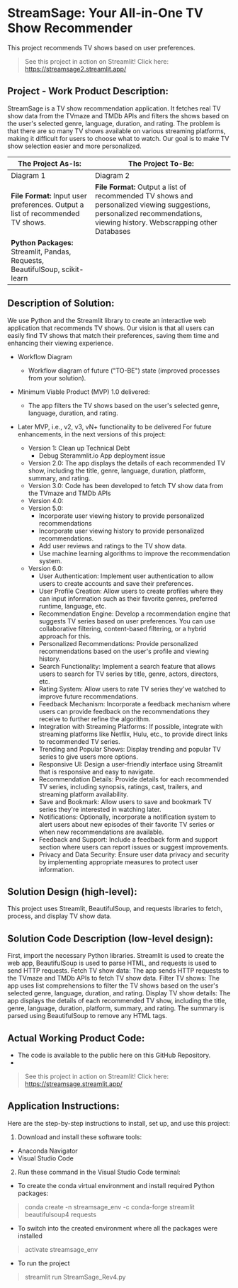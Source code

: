 # StreamSage: Your All-in-One TV Show Recommender

This project recommends TV shows based on user preferences.

> See this project in action on Streamlit! Click here: https://streamsage2.streamlit.app/


## Project - Work Product Description:

StreamSage is a TV show recommendation application. It fetches real TV show data from the TVmaze and TMDb APIs and filters the shows based on the user's selected genre, language, duration, and rating. The problem is that there are so many TV shows available on various streaming platforms, making it difficult for users to choose what to watch. Our goal is to make TV show selection easier and more personalized.

| The Project As-Is: | The Project To-Be: |
| --------------- | --------------- |
| Diagram 1 | Diagram 2 |
| **File Format:** Input user preferences. Output a list of recommended TV shows. | **File Format:** Output a list of recommended TV shows and personalized viewing suggestions, personalized recommendations, viewing history. Webscrapping other Databases | 
| **Python Packages:** Streamlit, Pandas, Requests, BeautifulSoup,  scikit-learn |

## Description of Solution: 

We use Python and the Streamlit library to create an interactive web application that recommends TV shows. Our vision is that all users can easily find TV shows that match their preferences, saving them time and enhancing their viewing experience.

* Workflow Diagram

  * Workflow diagram of future ("TO-BE") state (improved processes from your solution).

* Minimum Viable Product (MVP) 1.0 delivered:

  * The app filters the TV shows based on the user's selected genre, language, duration, and rating.


* Later MVP, i.e., v2, v3, vN+ functionality to be delivered
For future enhancements, in the next versions of this project:
  * Version 1: Clean up Technical Debt
    * Debug Sterammlit.io App deployment issue 
  * Version 2.0: The app displays the details of each recommended TV show, including the title, genre, language, duration, platform, summary, and rating.
  * Version 3.0: Code has been developed to fetch TV show data from the TVmaze and TMDb APIs
  * Version 4.0: 
  * Version 5.0:
    * Incorporate user viewing history to provide personalized recommendations
    * Incorporate user viewing history to provide personalized recommendations.
    * Add user reviews and ratings to the TV show data.
    * Use machine learning algorithms to improve the recommendation system.
  * Version 6.0:
    * User Authentication: Implement user authentication to allow users to create accounts and save their preferences.
    * User Profile Creation: Allow users to create profiles where they can input information such as their favorite genres, preferred runtime, language, etc.
    * Recommendation Engine: Develop a recommendation engine that suggests TV series based on user preferences. You can use collaborative filtering, content-based filtering, or a hybrid approach for this.
    * Personalized Recommendations: Provide personalized recommendations based on the user's profile and viewing history.
    * Search Functionality: Implement a search feature that allows users to search for TV series by title, genre, actors, directors, etc.
    * Rating System: Allow users to rate TV series they've watched to improve future recommendations.
    * Feedback Mechanism: Incorporate a feedback mechanism where users can provide feedback on the recommendations they receive to further refine the algorithm.
    * Integration with Streaming Platforms: If possible, integrate with streaming platforms like Netflix, Hulu, etc., to provide direct links to recommended TV series.
    * Trending and Popular Shows: Display trending and popular TV series to give users more options.
    * Responsive UI: Design a user-friendly interface using Streamlit that is responsive and easy to navigate.
    * Recommendation Details: Provide details for each recommended TV series, including synopsis, ratings, cast, trailers, and streaming platform availability.
    * Save and Bookmark: Allow users to save and bookmark TV series they're interested in watching later.
    * Notifications: Optionally, incorporate a notification system to alert users about new episodes of their favorite TV series or when new recommendations are available.
    * Feedback and Support: Include a feedback form and support section where users can report issues or suggest improvements.
    * Privacy and Data Security: Ensure user data privacy and security by implementing appropriate measures to protect user information.


## Solution Design (high-level):

This project uses Streamlit, BeautifulSoup, and requests libraries to fetch, process, and display TV show data.

## Solution Code Description (low-level design): 

First, import the necessary Python libraries. Streamlit is used to create the web app, BeautifulSoup is used to parse HTML, and requests is used to send HTTP requests.
Fetch TV show data: The app sends HTTP requests to the TVmaze and TMDb APIs to fetch TV show data.
Filter TV shows: The app uses list comprehensions to filter the TV shows based on the user's selected genre, language, duration, and rating.
Display TV show details: The app displays the details of each recommended TV show, including the title, genre, language, duration, platform, summary, and rating. The summary is parsed using BeautifulSoup to remove any HTML tags.

## Actual Working Product Code: 

* The code is available to the public here on this GitHub Repository. 
* 
> See this project in action on Streamlit! Click here: https://streamsage.streamlit.app/

## Application Instructions:

Here are the step-by-step instructions to install, set up, and use this project:

1. Download and install these software tools:
  * Anaconda Navigator
  * Visual Studio Code
2. Run these command in the Visual Studio Code terminal:
  * To create the conda virtual environment and install required Python packages:
> conda create -n streamsage_env -c conda-forge streamlit beautifulsoup4 requests
  * To switch into the created environment where all the packages were installed
> activate streamsage_env
  * To run the project
> streamlit run StreamSage_Rev4.py
>

